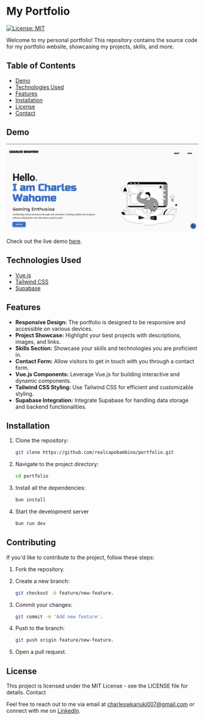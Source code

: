 # My Portfolio

[![License: MIT](https://img.shields.io/badge/License-MIT-yellow.svg)](https://opensource.org/licenses/MIT)

Welcome to my personal portfolio! This repository contains the source code for my portfolio website, showcasing my projects, skills, and more.

## Table of Contents

- [Demo](#demo)
- [Technologies Used](#technologies-used)
- [Features](#features)
- [Installation](#installation)
- [License](#license)
- [Contact](#contact)

## Demo

![Portfolio Demo](screenshot.png)

Check out the live demo [here](https://charleswahome.me).

## Technologies Used

- [Vue.js](https://vuejs.org/)
- [Tailwind CSS](https://tailwindcss.com/)
- [Supabase](https://supabase.io/)


## Features

- **Responsive Design:** The portfolio is designed to be responsive and accessible on various devices.
- **Project Showcase:** Highlight your best projects with descriptions, images, and links.
- **Skills Section:** Showcase your skills and technologies you are proficient in.
- **Contact Form:** Allow visitors to get in touch with you through a contact form.
- **Vue.js Components:** Leverage Vue.js for building interactive and dynamic components.
- **Tailwind CSS Styling:** Use Tailwind CSS for efficient and customizable styling.
- **Supabase Integration:** Integrate Supabase for handling data storage and backend functionalities.

## Installation

1. Clone the repository:

   ```bash
   git clone https://github.com/realcapobambino/portfolio.git

2. Navigate to the project directory:

    ```bash
    cd portfolio

3. Install all the dependencies:

    ```bash
    bun install

4. Start the development server

    ```bash
    bun run dev

## Contributing

If you'd like to contribute to the project, follow these steps:

1. Fork the repository.

2. Create a new branch:

    ```bash
    git checkout -b feature/new-feature.

3. Commit your changes:

    ```bash
    git commit -m 'Add new feature'.

4. Push to the branch:

    ```bash
    git push origin feature/new-feature.

5. Open a pull request.

## License

This project is licensed under the MIT License - see the LICENSE file for details.
Contact

Feel free to reach out to me via email at charleswkariuki007@gmail.com or connect with me on [LinkedIn](https://www.linkedin.com/in/charleswahome/).